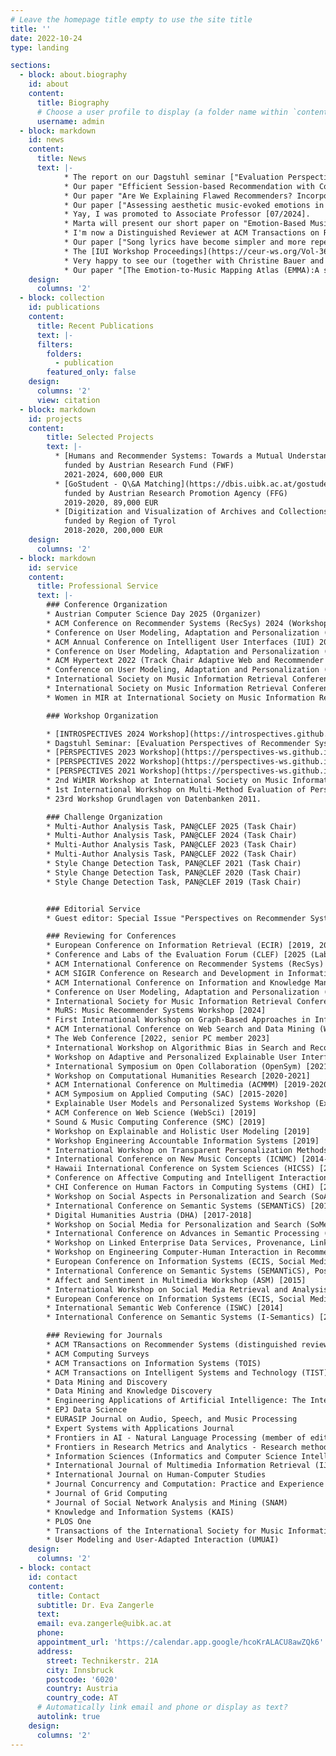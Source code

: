 ```yaml
---
# Leave the homepage title empty to use the site title
title: ''
date: 2022-10-24
type: landing

sections:
  - block: about.biography
    id: about
    content:
      title: Biography
      # Choose a user profile to display (a folder name within `content/authors/`)
      username: admin
  - block: markdown
    id: news
    content:
      title: News
      text: |-
            * The report on our Dagstuhl seminar ["Evaluation Perspectives of Recommender Systems: Driving Research and Education (Dagstuhl Seminar 24211"](https://drops.dagstuhl.de/entities/document/10.4230/DagRep.14.5.58) is out [11/2024].  
            * Our paper "Efficient Session-based Recommendation with Contrastive Graph-based Shortest Path Search" has just appeared in ACM Transactions on Recommender Systems [11/2024].  
            * Our paper "Are We Explaining Flawed Recommenders? Incorporating Recommender Performance for Evaluating Explainers" has been accepted at RecSys 2024 as an LBR paper [09/2024].  
            * Our paper ["Assessing aesthetic music-evoked emotions in a minute or less: A comparison of the GEMS-45 and the GEMS-9"](https://doi.org/10.1177/10298649241256252) was accepted for publication in the Musicae Scientiae journal [08/2024].  
            * Yay, I was promoted to Associate Professor [07/2024].  
            * Marta will present our short paper on "Emotion-Based Music Recommendation from Quality Annotations and Large-Scale User-Generated Tags" co-authored by Marta Moscati, Hannah Strauß, Peer-Ole Jacobsen, Andreas Peintner, Eva Zangerle, Marcel Zentner and Markus Schedl at the 32nd ACM Conference on User Modeling, Adaptation and Personalization next week. [06/2024].  
            * I'm now a Distinguished Reviewer at ACM Transactions on Recommender Systems (TORS) [04/2024].  
            * Our paper ["Song lyrics have become simpler and more repetitive over the last five decades"](https://www.nature.com/articles/s41598-024-55742-x) has appeared in Nature Scientific Reports :) [04/2024]. 
            * The [IUI Workshop Proceedings](https://ceur-ws.org/Vol-3660/) are now out, co-edited by Axel Soto and me [04/2024].   
            * Very happy to see our (together with Christine Bauer and Alan Said) Special Issue on ["Perspectives on Recommender Systems Evaluation"](https://dl.acm.org/toc/tors/2024/2/1) appear in ACM Transactions on Recommender Systems [03/2024].  
            * Our paper "[The Emotion-to-Music Mapping Atlas (EMMA):A systematically organized online database of emotionally evocative music excerpts](https://rdcu.be/dyql3)" (by Hannah Strauß, Julia Vigl,  Peer-Ole Jacobsen, Martin Bayer, Francesca Talamini, Wolfgang Vigl, me, and Marcel Zentner) has just appeared in Behavior Research Methods [02/2024].  
    design: 
      columns: '2'
  - block: collection
    id: publications
    content:
      title: Recent Publications
      text: |-
      filters:
        folders:
          - publication
        featured_only: false
    design:
      columns: '2'
      view: citation
  - block: markdown
    id: projects
    content:
        title: Selected Projects
        text: |-
          * [Humans and Recommender Systems: Towards a Mutual Understanding](https://humrec.github.io/) (principal investigator)  
            funded by Austrian Research Fund (FWF)  
            2021-2024, 600,000 EUR
          * [GoStudent - Q\&A Matching](https://dbis.uibk.ac.at/gostudent-question-answering-system) (principal investigator)  
            funded by Austrian Research Promotion Agency (FFG)  
            2019-2020, 89,000 EUR 
          * [Digitization and Visualization of Archives and Collections](https://dbis-digivis.uibk.ac.at/mediawiki/index.php/Project_Digivis) (co-principal investigator)  
            funded by Region of Tyrol   
            2018-2020, 200,000 EUR
    design: 
      columns: '2'
  - block: markdown
    id: service
    content:
      title: Professional Service
      text: |-
        ### Conference Organization  
        * Austrian Computer Science Day 2025 (Organizer)  
        * ACM Conference on Recommender Systems (RecSys) 2024 (Workshop Chair)  
        * Conference on User Modeling, Adaptation and Personalization (UMAP) 2024 (Track Chair Personalized Recommender Systems)
        * ACM Annual Conference on Intelligent User Interfaces (IUI) 2024 (Workshop and Tutorials Chair)  
        * Conference on User Modeling, Adaptation and Personalization (UMAP) 2022 (Track Chair Personalized Recommender Systems)
        * ACM Hypertext 2022 (Track Chair Adaptive Web and Recommender Systems)
        * Conference on User Modeling, Adaptation and Personalization (UMAP) 2021 (Late Breaking Results and Demo Chair)
        * International Society on Music Information Retrieval Conference (ISMIR) 2020 (Publication Chair)
        * International Society on Music Information Retrieval Conference (ISMIR) 2019 (Tutorials Chair)
        * Women in MIR at International Society on Music Information Retrieval Conference (ISMIR) 2018 (WiMIR Chair)

        ### Workshop Organization

        * [INTROSPECTIVES 2024 Workshop](https://introspectives.github.io/): Reflections on Recommender Systems Past, Present, and Future at ACM Recommender Systems 2024.    
        * Dagstuhl Seminar: [Evaluation Perspectives of Recommender Systems: Driving Research and Education 2024](https://www.dagstuhl.de/de/seminars/seminar-calendar/seminar-details/24211).  
        * [PERSPECTIVES 2023 Workshop](https://perspectives-ws.github.io/2023/): 3rd Perspectives on the Evaluation of Recommender Systems Workshop at ACM Recommender Systems 2023.  
        * [PERSPECTIVES 2022 Workshop](https://perspectives-ws.github.io/2022/): 2nd Perspectives on the Evaluation of Recommender Systems Workshop at ACM Recommender Systems 2022.
        * [PERSPECTIVES 2021 Workshop](https://perspectives-ws.github.io/2021/): Perspectives on the Evaluation of Recommender Systems Workshop at ACM Recommender Systems 2021.
        * 2nd WiMIR Workshop at International Society on Music Information Retrieval Conference (Project Guide for Multi-Dimensional User Models for MIR).
        * 1st International Workshop on Multi-Method Evaluation of Personalized Systems @UMAP 2018 – User Modelling, Adaptation and Personalization, 2018.
        * 23rd Workshop Grundlagen von Datenbanken 2011.

        ### Challenge Organization 
        * Multi-Author Analysis Task, PAN@CLEF 2025 (Task Chair)
        * Multi-Author Analysis Task, PAN@CLEF 2024 (Task Chair)
        * Multi-Author Analysis Task, PAN@CLEF 2023 (Task Chair)
        * Multi-Author Analysis Task, PAN@CLEF 2022 (Task Chair)
        * Style Change Detection Task, PAN@CLEF 2021 (Task Chair)
        * Style Change Detection Task, PAN@CLEF 2020 (Task Chair)
        * Style Change Detection Task, PAN@CLEF 2019 (Task Chair)


        ### Editorial Service
        * Guest editor: Special Issue "Perspectives on Recommender Systems Evaluation" in ACM Transactions on Recommender Systems (together with Christine Bauer and Alan Said) [2022-2024]  

        ### Reviewing for Conferences
        * European Conference on Information Retrieval (ECIR) [2019, 2021-2023, 2024 (workshops), 2025]
        * Conference and Labs of the Evaluation Forum (CLEF) [2025 (Lab Proposals)]   
        * ACM International Conference on Recommender Systems (RecSys) [2018-2022; best reviewer award nominee 2018; senior PC member 2024]  
        * ACM SIGIR Conference on Research and Development in Information Retrieval (SIGIR) [2022, senior PC member 2023--2024]
        * ACM International Conference on Information and Knowledge Management (CIKM) [2024, senior PC member for short papers 2024]
        * Conference on User Modeling, Adaptation and Personalization (UMAP) [2019-2021, 2023-2024; best reviewer award nominee 2023]
        * International Society for Music Information Retrieval Conference (ISMIR) [2016, meta-reviewer 2017-2022, 2024]
        * MuRS: Music Recommender Systems Workshop [2024]  
        * First International Workshop on Graph-Based Approaches in Information Retrieval [2024]  
        * ACM International Conference on Web Search and Data Mining (WSDM) [2023]
        * The Web Conference [2022, senior PC member 2023]
        * International Workshop on Algorithmic Bias in Search and Recommendation [2020-2023]
        * Workshop on Adaptive and Personalized Explainable User Interfaces [2022]
        * International Symposium on Open Collaboration (OpenSym) [2021]
        * Workshop on Computational Humanities Research [2020-2021]
        * ACM International Conference on Multimedia (ACMMM) [2019-2020]
        * ACM Symposium on Applied Computing (SAC) [2015-2020]
        * Explainable User Models and Personalized Systems Workshop (ExUM) [2020]
        * ACM Conference on Web Science (WebSci) [2019]
        * Sound & Music Computing Conference (SMC) [2019]
        * Workshop on Explainable and Holistic User Modeling [2019]
        * Workshop Engineering Accountable Information Systems [2019]
        * International Workshop on Transparent Personalization Methods based on Heterogeneous Personal Data [2019]
        * International Conference on New Music Concepts (ICNMC) [2014-2019]
        * Hawaii International Conference on System Sciences (HICSS) [2016-2019]
        * Conference on Affective Computing and Intelligent Interaction (ACII) [2017, 2019]
        * CHI Conference on Human Factors in Computing Systems (CHI) [2018]
        * Workshop on Social Aspects in Personalization and Search (SoAPS) [2018]
        * International Conference on Semantic Systems (SEMANTiCS) [2014-2018]
        * Digital Humanities Austria (DHA) [2017-2018]
        * Workshop on Social Media for Personalization and Search (SoMePeaS) [2017]
        * International Conference on Advances in Semantic Processing (SemaPro) [2017]
        * Workshop on Linked Enterprise Data Services, Provenance, Linking and QualitY (LEDSPLaY) [2017]
        * Workshop on Engineering Computer-Human Interaction in Recommender Systems (EnCHIReS) [2016]
        * European Conference on Information Systems (ECIS, Social Media in Business and Society) [2016]
        * International Conference on Semantic Systems (SEMANTiCS), Poster Track [2014-2016]
        * Affect and Sentiment in Multimedia Workshop (ASM) [2015]
        * International Workshop on Social Media Retrieval and Analysis (Somera) [2014-2015]
        * European Conference on Information Systems (ECIS, Social Media Research and Analytics Track) [2015]
        * International Semantic Web Conference (ISWC) [2014]
        * International Conference on Semantic Systems (I-Semantics) [2012-2013]

        ### Reviewing for Journals
        * ACM TRansactions on Recommender Systems (distinguished reviewer)  
        * ACM Computing Surveys  
        * ACM Transactions on Information Systems (TOIS)
        * ACM Transactions on Intelligent Systems and Technology (TIST)
        * Data Mining and Discovery
        * Data Mining and Knowledge Discovery
        * Engineering Applications of Artificial Intelligence: The International Journal of Intelligent Real-Time Automation
        * EPJ Data Science 
        * EURASIP Journal on Audio, Speech, and Music Processing
        * Expert Systems with Applications Journal
        * Frontiers in AI - Natural Language Processing (member of editorial team)
        * Frontiers in Research Metrics and Analytics - Research methods (member of editorial team)
        * Information Sciences (Informatics and Computer Science Intelligent Systems Applications)
        * International Journal of Multimedia Information Retrieval (IJMIR)
        * International Journal on Human-Computer Studies
        * Journal Concurrency and Computation: Practice and Experience
        * Journal of Grid Computing
        * Journal of Social Network Analysis and Mining (SNAM)
        * Knowledge and Information Systems (KAIS)
        * PLOS One
        * Transactions of the International Society for Music Information Retrieval (TISMIR)
        * User Modeling and User-Adapted Interaction (UMUAI)
    design: 
      columns: '2'
  - block: contact
    id: contact
    content:
      title: Contact
      subtitle: Dr. Eva Zangerle
      text: 
      email: eva.zangerle@uibk.ac.at
      phone: 
      appointment_url: 'https://calendar.app.google/hcoKrALACU8awZQk6'
      address:
        street: Technikerstr. 21A
        city: Innsbruck
        postcode: '6020'
        country: Austria
        country_code: AT
      # Automatically link email and phone or display as text?
      autolink: true
    design:
      columns: '2'
---
```

